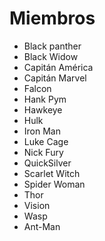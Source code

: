 # Miembros

* Black panther
* Black Widow
* Capitán América
* Capitán Marvel
* Falcon
* Hank Pym
* Hawkeye
* Hulk
* Iron Man
* Luke Cage
* Nick Fury
* QuickSilver
* Scarlet Witch
* Spider Woman
* Thor
* Vision
* Wasp
* Ant-Man
